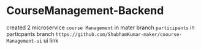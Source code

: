 # CourseManagement-Backend
created 2 microservice 
`course Management` in mater branch
`participants` in particpants branch 
`https://github.com/ShubhamKumar-maker/coourse-Management-ui` ui link
